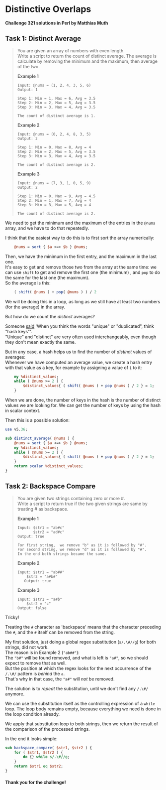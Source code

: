 # Distinctive Overlaps

**Challenge 321 solutions in Perl by Matthias Muth**

## Task 1: Distinct Average

> You are given an array of numbers with even length.<br/>
> Write a script to return the count of distinct average. The average is calculate by removing the minimum and the maximum, then average of the two.
>
> **Example 1**
>
> ```text
> Input: @nums = (1, 2, 4, 3, 5, 6)
> Output: 1
>
> Step 1: Min = 1, Max = 6, Avg = 3.5
> Step 2: Min = 2, Max = 5, Avg = 3.5
> Step 3: Min = 3, Max = 4, Avg = 3.5
>
> The count of distinct average is 1.
>```
> 
>**Example 2**
> 
>```text
> Input: @nums = (0, 2, 4, 8, 3, 5)
> Output: 2
> 
>Step 1: Min = 0, Max = 8, Avg = 4
> Step 2: Min = 2, Max = 5, Avg = 3.5
> Step 3: Min = 3, Max = 4, Avg = 3.5
> 
>The count of distinct average is 2.
> ```
>
> **Example 3**
>
> ```text
>Input: @nums = (7, 3, 1, 0, 5, 9)
> Output: 2
> 
> Step 1: Min = 0, Max = 9, Avg = 4.5
>Step 2: Min = 1, Max = 7, Avg = 4
> Step 3: Min = 3, Max = 5, Avg = 4
> 
> The count of distinct average is 2.
>```

We need to get the minimum and the maximum of the entries in the `@nums` array, and we have to do that repeatedly.

I think that the easiest way to do this is to first sort the array numerically:

```perl
    @nums = sort { $a <=> $b } @nums;
```

Then, we have the minimum in the first entry, and the maximum in the last one.<br/>
It's easy to get and remove those two from the array at the same time: we can use `shift` to get and remove the first one (the minimum) , and `pop` to do the same for the last one (the maximum).<br/>
So the average is this: 

```perl
    ( shift( @nums ) + pop( @nums ) ) / 2
```

We will be doing this in a loop, as long as we still have at least two numbers (for the average) in the array.

But how do we count the *distinct* averages?

Someone [said](https://perldoc.perl.org/perlfaq4#How-can-I-remove-duplicate-elements-from-a-list-or-array?) 'When you think the words "unique" or "duplicated", think "hash keys"'.<br/>"Unique" and "distinct" are very often used interchangeably, even though they don't mean exactly the same.

But in any case, a hash helps us to find the number of *distinct* values of averages:<br/>Whenever we have computed an average value, we create a hash entry with that value as a key, for example by assigning a value of `1` to it:

```perl
    my %distinct_values;
    while ( @nums >= 2 ) {
        $distinct_values{ ( shift( @nums ) + pop @nums ) / 2 } = 1;
    }
```

When we are done, the number of keys in the hash is the number of distinct values we are looking for. We can get the number of keys by using the hash in scalar context.

Then this is a possible solution:

```perl
use v5.36;

sub distinct_average( @nums ) {
    @nums = sort { $a <=> $b } @nums;
    my %distinct_values;
    while ( @nums >= 2 ) {
        $distinct_values{ ( shift( @nums ) + pop @nums ) / 2 } = 1;
    }
    return scalar %distinct_values;
}
```

## Task 2: Backspace Compare

> You are given two strings containing zero or more #.<br/>
> Write a script to return true if the two given strings are same by treating # as backspace.
>
> **Example 1**
>
> ```text
> Input: $str1 = "ab#c"
>        $str2 = "ad#c"
> Output: true
>
> For first string,  we remove "b" as it is followed by "#".
> For second string, we remove "d" as it is followed by "#".
> In the end both strings became the same.
>```
> 
>**Example 2**
> 
>```text
> Input: $str1 = "ab##"
>     $str2 = "a#b#"
>    Output: true
> ```
>
> **Example 3**
>
> ```text
>Input: $str1 = "a#b"
>     $str2 = "c"
> Output: false
>    ```

Tricky!

Treating the `#` character as 'backspace' means that the character preceding the `#`, and the `#` itself can be removed from the string.

My first solution, just doing a global regex substitution (`s/.\#//g`) for both strings, did not work.<br/>The reason is in Example 2 (`"ab##"`):<br/>
The `"b#"` will be found removed, and what is left is `"a#"`, so we should expect to remove that as well.<br/>
But the position at which the regex looks for the next occurrence of the `/.\#/` pattern is _behind_ the `a`.<br/>That's why in that case, the `"a#"` will *not* be removed.

The solution is to *repeat* the substitution, until we don't find any  `/.\#/` anymore.

We can use the substitution itself as the controlling expression of a `while` loop. The loop body remains empty, because everything we need is done in the loop condition already.

We apply that substitution loop to both strings, then we return the result  of the comparison of the processed strings.

In the end it looks simple:  

```perl
sub backspace_compare( $str1, $str2 ) {
    for ( $str1, $str2 ) {
        do {} while s/.\#//g;
    }
    return $str1 eq $str2;
}
```

#### **Thank you for the challenge!**
